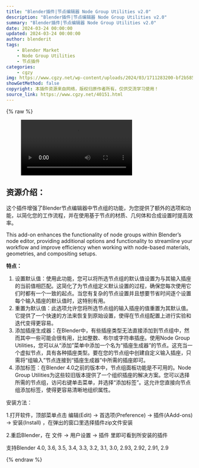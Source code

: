```yaml
---
title: "Blender插件|节点编辑器 Node Group Utilities v2.0"
description: "Blender插件|节点编辑器 Node Group Utilities v2.0"
summary: "Blender插件|节点编辑器 Node Group Utilities v2.0"
date: 2024-03-24 00:00:00
updated: 2024-03-24 00:00:00
author: blenderit
tags: 
    - Blender Market
    - Node Group Utilities
    - 节点插件
categories:
    - cgzy
img: https://www.cgzy.net/wp-content/uploads/2024/03/1711283200-bf2b585aaeb7a04.webp
showGetMethod: false
copyright: 本插件资源来自网络，版权归原作者所有，仅供交流学习使用！
source_link: https://www.cgzy.net/40151.html
---
```


{% raw %}
<figure class="wp-block-video aligncenter"><video controls src="http://cloud.video.taobao.com/play/u/null/p/1/e/6/t/1/454648277839.mp4"></video></figure><div class="wp-block-pandastudio-title"><div class="title_style_01"><h2 id="h2-0">资源介绍：</h2></div></div><p class="is-style-text-indent-2em">这个插件增强了Blender节点编辑器中节点组的功能，为您提供了额外的选项和功能，以简化您的工作流程，并在使用基于节点的材质、几何体和合成设置时提高效率。</p><p>This add-on enhances the functionality of node groups within Blender’s node editor, providing additional options and functionality to streamline your workflow and improve efficiency when working with node-based materials, geometries, and compositing setups.</p><p><strong>特点：</strong></p><ol>
<li>设置默认值：使用此功能，您可以将所选节点组的默认值设置为与其输入插座的当前值相匹配。这简化了为节点组定义默认设置的过程，确保您每次使用它们时都有一个一致的起点。当您有复杂的节点设置并且想要节省时间逐个设置每个输入插座的默认值时，这特别有用。</li>



<li>重置为默认值：此选项允许您将所选节点组的输入插座的值重置为其默认值。它提供了一个快速的方法来恢复到原始设置，使得在节点组配置上进行实验和迭代变得更容易。</li>



<li>添加插座生成器：在Blender中，有些插座类型无法直接添加到节点组中，然而其中一些可能会很有用，比如整数、布尔或字符串插座。使用Node Group Utilities，您可以从“添加”菜单中添加一个名为“插座生成器”的节点。这充当一个虚拟节点，具有各种插座类型。要在您的节点组中创建自定义输入插座，只需将“组输入”节点连接到“插座生成器”中所需的插座即可。</li>



<li>添加标签：在Blender 4.0之前的版本中，节点组面板功能是不可用的。Node Group Utilities为这些较旧版本提供了一个组织插座的解决方案。您可以选择所需的节点组，访问右键单击菜单，并选择“添加标签”。这允许您直接向节点组添加标签，使得更容易清晰地组织属性。</li>
</ol><div class="wp-block-pandastudio-title"><div class="title_style_01"><p>安装方法：</p></div></div><p>1.打开软件，顶部菜单点击 编辑(Edit) → 首选项(Preference) → 插件(AAdd-ons) → 安装(Install) ，在弹出的窗口里选择插件zip文件安装</p><p>2.重启Blender，在 文件 → 用户设置 → 插件 里即可看到所安装的插件</p><div class="wp-block-pandastudio-tips"><div class="tip success "><p>支持Blender 4.0, 3.6, 3.5, 3.4, 3.3, 3.2, 3.1, 3.0, 2.93, 2.92, 2.91, 2.9</p>
</div></div>
<div style="display: none">cgzy</div>
{% endraw %}